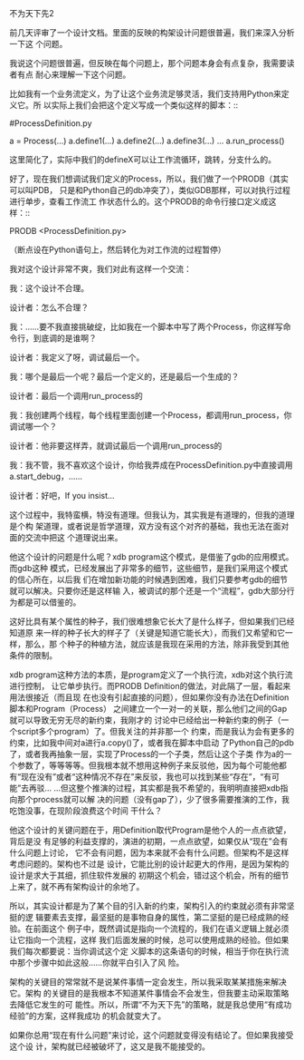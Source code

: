     
不为天下先2

前几天评审了一个设计文档。里面的反映的构架设计问题很普遍，我们来深入分析一下这
个问题。

我说这个问题很普遍，但反映在每个问题上，那个问题本身会有点复杂，我需要读者有点
耐心来理解一下这个问题。

比如我有一个业务流定义，为了让这个业务流足够灵活，我们支持用Python来定义它。所
以实际上我们会把这个定义写成一个类似这样的脚本：::

  #ProcessDefinition.py

  a = Process(...)
  a.define1(...)
  a.define2(...)
  a.define3(...)
  ...
  a.run_process()

这里简化了，实际中我们的defineX可以让工作流循环，跳转，分支什么的。

好了，现在我们想调试我们定义的Process，所以，我们做了一个PRODB（其实可以叫PDB，
只是和Python自己的db冲突了），类似GDB那样，可以对执行过程进行单步，查看工作流工
作状态什么的。这个PRODB的命令行接口定义成这样：::

  PRODB <ProcessDefinition.py>

（断点设在Python语句上，然后转化为对工作流的过程暂停）

我对这个设计非常不爽，我们对此有这样一个交流：

我：这个设计不合理。

设计者：怎么不合理？

我：……要不我直接挑破绽，比如我在一个脚本中写了两个Process，你这样写命令行，到底调的是谁啊？

设计者：我定义了呀，调试最后一个。

我：哪个是最后一个呢？最后一个定义的，还是最后一个生成的？

设计者：最后一个调用run_process的

我：我创建两个线程，每个线程里面创建一个Process，都调用run_process，你调试哪一个？

设计者：他非要这样弄，就调试最后一个调用run_process的

我：我不管，我不喜欢这个设计，你给我弄成在ProcessDefinition.py中直接调用a.start_debug，……

设计者：好吧，If you insist...

这个过程中，我特蛮横，特没有道理。但我认为，其实我是有道理的，但我的道理是个构
架道理，或者说是哲学道理，双方没有这个对齐的基础，我也无法在面对面的交流中把这
个道理说出来。

他这个设计的问题是什么呢？xdb program这个模式，是借鉴了gdb的应用模式。而gdb这种
模式，已经发展出了非常多的细节，这些细节，是我们采用这个模式的信心所在，以后我
们在增加新功能的时候遇到困难，我们只要参考gdb的细节就可以解决。只要你还是这样输
入，被调试的那个还是一个“流程”，gdb大部分行为都是可以借鉴的。

这好比具有某个属性的种子，我们很难想象它长大了是什么样子，但如果我们已经知道原
来一样的种子长大的样子了（关键是知道它能长大），而我们又希望和它一样，那么，那
个种子的种植方法，就应该是我现在采用的方法，除非我受到其他条件的限制。

xdb program这种方法的本质，是program定义了一个执行流，xdb对这个执行流进行控制，
让它单步执行。而PRODB Definition的做法，对此隔了一层，看起来用法很接近（而且现
在也没有引起直接的问题），但如果你没有办法在Definition脚本和Program（Process）
之间建立一个一对一的关联，那么他们之间的Gap就可以导致无穷无尽的新约束，我刚才的
讨论中已经给出一种新约束的例子（一个script多个program）了。但我关注的并非那一个
约束，而是我认为会有更多的约束，比如我中间对a进行a.copy()了，或者我在脚本中启动
了Python自己的pdb了，或者我再抽象一层，实现了Process的一个子类，然后让这个子类
作为a的一个参数了，等等等等。但我根本就不想用这种例子来反驳他，因为每个可能他都
有“现在没有”或者“这种情况不存在”来反驳，我也可以找到某些“存在”，“有可能”去再驳…
…但这整个推演的过程，其实都是我不希望的，我明明直接把xdb指向那个process就可以解
决的问题（没有gap了），少了很多需要推演的工作，我吃饱没事，在现阶段浪费这个时间
干什么？

他这个设计的关键问题在于，用Definition取代Program是他个人的一点点欲望，背后是没
有足够的利益支撑的，演进的初期，一点点欲望，如果仅从“现在”会有什么问题上讨论，
它不会有问题，因为本来就不会有什么问题。但架构不是这样考虑问题的。架构也不过是
设计，它能比别的设计起更大的作用，是因为架构的设计是求大于其细，抓住软件发展的
初期这个机会，错过这个机会，所有的细节上来了，就不再有架构设计的余地了。

所以，其实设计都是为了某个目的引入新的约束，架构引入的约束就必须有非常坚挺的逻
辑要素去支撑，最坚挺的是事物自身的属性，第二坚挺的是已经成熟的经验。在前面这个
例子中，既然调试是指向一个流程的，我们在语义逻辑上就必须让它指向一个流程，这样
我们后面发展的时候，总可以使用成熟的经验。但如果我们每次都要说：当你调试这个定
义脚本的这条语句的时候，相当于你在执行流中那个步骤中如此这般……你就平白引入了风
险。

架构的关键目的常常就不是说某件事情一定会发生，所以我采取某某措施来解决它。架构
的关键目的是我根本不知道某件事情会不会发生，但我要主动采取策略去降低它发生的可
能性。所以，所谓“不为天下先”的策略，就是我总使用“有成功经验”的方案，这样我成功
的机会就变大了。

如果你总用“现在有什么问题”来讨论，这个问题就变得没有结论了。但如果我接受这个设
计，架构就已经被破坏了，这又是我不能接受的。
